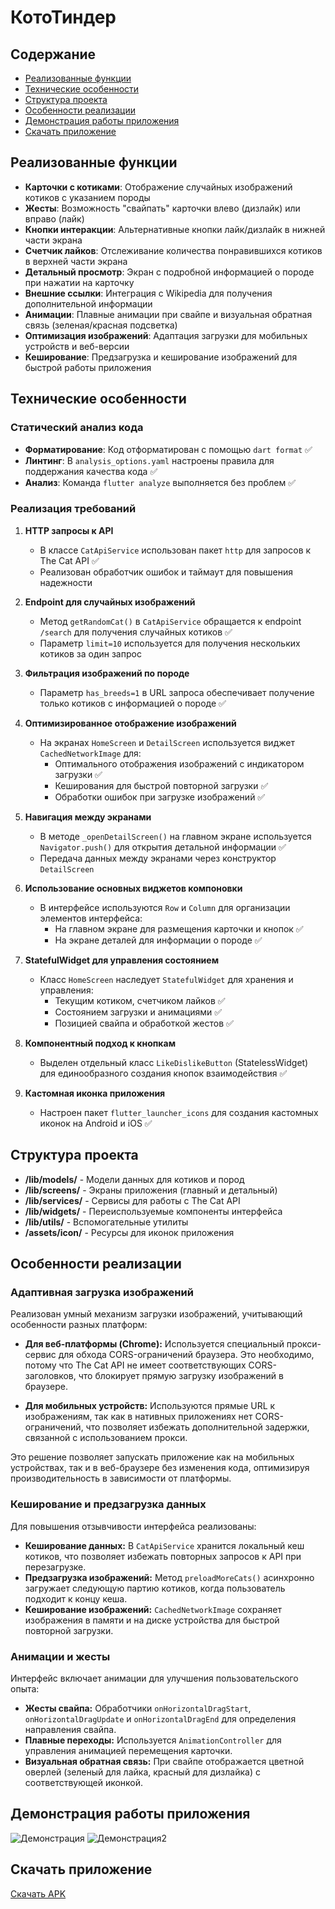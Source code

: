 # КотоТиндер

## Содержание
- [Реализованные функции](#реализованные-функции)
- [Технические особенности](#технические-особенности)
- [Структура проекта](#структура-проекта)
- [Особенности реализации](#особенности-реализации)
- [Демонстрация работы приложения](#демонстрация-работы-приложения)
- [Скачать приложение](#скачать-приложение)

## Реализованные функции

- **Карточки с котиками**: Отображение случайных изображений котиков с указанием породы
- **Жесты**: Возможность "свайпать" карточки влево (дизлайк) или вправо (лайк)
- **Кнопки интеракции**: Альтернативные кнопки лайк/дизлайк в нижней части экрана
- **Счетчик лайков**: Отслеживание количества понравившихся котиков в верхней части экрана
- **Детальный просмотр**: Экран с подробной информацией о породе при нажатии на карточку
- **Внешние ссылки**: Интеграция с Wikipedia для получения дополнительной информации
- **Анимации**: Плавные анимации при свайпе и визуальная обратная связь (зеленая/красная подсветка)
- **Оптимизация изображений**: Адаптация загрузки для мобильных устройств и веб-версии
- **Кеширование**: Предзагрузка и кеширование изображений для быстрой работы приложения

## Технические особенности

### Статический анализ кода
- **Форматирование**: Код отформатирован с помощью `dart format` ✅
- **Линтинг**: В `analysis_options.yaml` настроены правила для поддержания качества кода ✅
- **Анализ**: Команда `flutter analyze` выполняется без проблем ✅

### Реализация требований

1. **HTTP запросы к API**
   - В классе `CatApiService` использован пакет `http` для запросов к The Cat API ✅
   - Реализован обработчик ошибок и таймаут для повышения надежности

2. **Endpoint для случайных изображений**
   - Метод `getRandomCat()` в `CatApiService` обращается к endpoint `/search` для получения случайных котиков ✅
   - Параметр `limit=10` используется для получения нескольких котиков за один запрос

3. **Фильтрация изображений по породе**
   - Параметр `has_breeds=1` в URL запроса обеспечивает получение только котиков с информацией о породе ✅

4. **Оптимизированное отображение изображений**
   - На экранах `HomeScreen` и `DetailScreen` используется виджет `CachedNetworkImage` для:
     - Оптимального отображения изображений с индикатором загрузки ✅
     - Кеширования для быстрой повторной загрузки ✅
     - Обработки ошибок при загрузке изображений ✅

5. **Навигация между экранами**
   - В методе `_openDetailScreen()` на главном экране используется `Navigator.push()` для открытия детальной информации ✅
   - Передача данных между экранами через конструктор `DetailScreen`

6. **Использование основных виджетов компоновки**
   - В интерфейсе используются `Row` и `Column` для организации элементов интерфейса:
     - На главном экране для размещения карточки и кнопок ✅
     - На экране деталей для информации о породе ✅

7. **StatefulWidget для управления состоянием**
   - Класс `HomeScreen` наследует `StatefulWidget` для хранения и управления:
     - Текущим котиком, счетчиком лайков ✅
     - Состоянием загрузки и анимациями ✅
     - Позицией свайпа и обработкой жестов ✅

8. **Компонентный подход к кнопкам**
   - Выделен отдельный класс `LikeDislikeButton` (StatelessWidget) для единообразного создания кнопок взаимодействия ✅

9. **Кастомная иконка приложения**
   - Настроен пакет `flutter_launcher_icons` для создания кастомных иконок на Android и iOS ✅

## Структура проекта

- **/lib/models/** - Модели данных для котиков и пород
- **/lib/screens/** - Экраны приложения (главный и детальный)
- **/lib/services/** - Сервисы для работы с The Cat API
- **/lib/widgets/** - Переиспользуемые компоненты интерфейса
- **/lib/utils/** - Вспомогательные утилиты
- **/assets/icon/** - Ресурсы для иконок приложения

## Особенности реализации

### Адаптивная загрузка изображений

Реализован умный механизм загрузки изображений, учитывающий особенности разных платформ:

- **Для веб-платформы (Chrome):** Используется специальный прокси-сервис для обхода CORS-ограничений браузера. Это необходимо, потому что The Cat API не имеет соответствующих CORS-заголовков, что блокирует прямую загрузку изображений в браузере.

- **Для мобильных устройств:** Используются прямые URL к изображениям, так как в нативных приложениях нет CORS-ограничений, что позволяет избежать дополнительной задержки, связанной с использованием прокси.

Это решение позволяет запускать приложение как на мобильных устройствах, так и в веб-браузере без изменения кода, оптимизируя производительность в зависимости от платформы.

### Кеширование и предзагрузка данных

Для повышения отзывчивости интерфейса реализованы:

- **Кеширование данных:** В `CatApiService` хранится локальный кеш котиков, что позволяет избежать повторных запросов к API при перезагрузке.
- **Предзагрузка изображений:** Метод `preloadMoreCats()` асинхронно загружает следующую партию котиков, когда пользователь подходит к концу кеша.
- **Кеширование изображений:** `CachedNetworkImage` сохраняет изображения в памяти и на диске устройства для быстрой повторной загрузки.

### Анимации и жесты

Интерфейс включает анимации для улучшения пользовательского опыта:

- **Жесты свайпа:** Обработчики `onHorizontalDragStart`, `onHorizontalDragUpdate` и `onHorizontalDragEnd` для определения направления свайпа.
- **Плавные переходы:** Используется `AnimationController` для управления анимацией перемещения карточки.
- **Визуальная обратная связь:** При свайпе отображается цветной оверлей (зеленый для лайка, красный для дизлайка) с соответствующей иконкой.

## Демонстрация работы приложения

![Демонстрация](https://raw.githubusercontent.com/Angelina-Ushakova/koto_tinder/main/koto_tinder/assets/demo/hw2_like.gif)
![Демонстрация2](https://raw.githubusercontent.com/Angelina-Ushakova/koto_tinder/main/koto_tinder/assets/demo/no_internet2.gif)

## Скачать приложение

[Скачать APK](https://github.com/Angelina-Ushakova/koto_tinder/releases/download/v1.0.0/app-release.apk)
